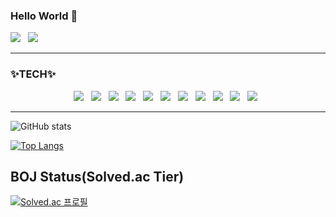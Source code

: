 ### Hello World 👋
<p>  
  <img src="https://img.shields.io/badge/whereru511@gmail.com-EA4335?style=flat-square&logo=Gmail&logoColor=white"/></a> &nbsp
  <img src="https://likelion-badge.herokuapp.com/api/likelion_shield_badge"/>
</p>

***
<!--
**soosoo030/soosoo030** is a ✨ _special_ ✨ repository because its `README.md` (this file) appears on your GitHub profile.

Here are some ideas to get you started:

- 🔭 I’m currently working on ...
- 🌱 I’m currently learning ...
- 👯 I’m looking to collaborate on ...
- 🤔 I’m looking for help with ...
- 💬 Ask me about ...
- 📫 How to reach me: ...
- 😄 Pronouns: ...
- ⚡ Fun fact: ...
-->
### ✨TECH✨

<p align="center">
  <img src="https://img.shields.io/badge/VSCode-007ACC?style=flat-square&logo=VisualStudioCode&logoColor=white"/></a> &nbsp
  <img src="https://img.shields.io/badge/HTML5-E34F26?style=flat-square&logo=HTML5&logoColor=white"/></a> &nbsp
  <img src="https://img.shields.io/badge/CSS3-1572B6?style=flat-square&logo=CSS3&logoColor=white"/></a> &nbsp
  <img src="https://img.shields.io/badge/JavaScript-F7DF1E?style=flat-square&logo=JavaScript&logoColor=white"/></a> &nbsp
  <img src="https://img.shields.io/badge/Python-3776AB?style=flat-square&logo=Python&logoColor=white"/></a> &nbsp
  <img src="https://img.shields.io/badge/C-A8B9CC?style=flat-square&logo=C&logoColor=white"/></a> &nbsp
  <img src="https://img.shields.io/badge/Java-007396?style=flat-square&logo=Java&logoColor=white"/></a> &nbsp
  <img src="https://img.shields.io/badge/Kotlin-0095D5?style=flat-square&logo=Kotlin&logoColor=white"/></a> &nbsp
  <img src="https://img.shields.io/badge/MySQL-4479A1?style=flat-square&logo=MySQL&logoColor=white"/></a> &nbsp
  <img src="https://img.shields.io/badge/Django-092E20?style=flat-square&logo=Django&logoColor=white"/></a> &nbsp
  <img src="https://img.shields.io/badge/jQuery-0769AD?style=flat-square&logo=jQuery&logoColor=white"/></a> &nbsp
</p>

***

![GitHub stats](https://github-readme-stats.vercel.app/api?username=soosoo030&theme=great-gatsby&show_icons=true)

[![Top Langs](https://github-readme-stats.vercel.app/api/top-langs/?username=soosoo030&theme=great-gatsby&layout=compact)](https://github.com/anuraghazra/github-readme-stats)


## BOJ Status(Solved.ac Tier)
[![Solved.ac 
프로필](http://mazassumnida.wtf/api/v2/generate_badge?boj=soosoo030)](https://solved.ac/soosoo030)
